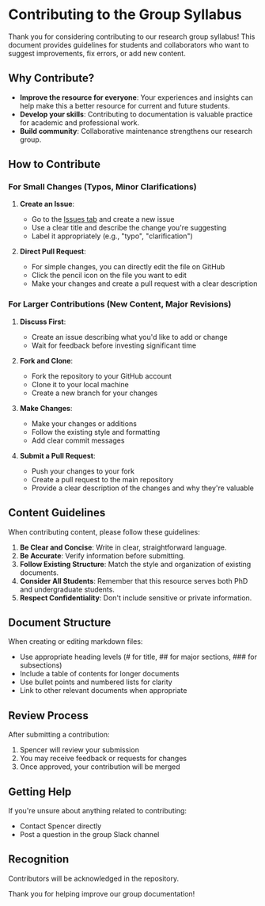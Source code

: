 # Contributing to the Group Syllabus

Thank you for considering contributing to our research group syllabus!
This document provides guidelines for students and collaborators who want to suggest improvements, fix errors, or add new content.

## Why Contribute?

- **Improve the resource for everyone**: Your experiences and insights can help make this a better resource for current and future students.
- **Develop your skills**: Contributing to documentation is valuable practice for academic and professional work.
- **Build community**: Collaborative maintenance strengthens our research group.

## How to Contribute

### For Small Changes (Typos, Minor Clarifications)

1. **Create an Issue**: 
   - Go to the [Issues tab](https://github.com/comp-physics/group-docs/issues) and create a new issue
   - Use a clear title and describe the change you're suggesting
   - Label it appropriately (e.g., "typo", "clarification")

2. **Direct Pull Request**:
   - For simple changes, you can directly edit the file on GitHub
   - Click the pencil icon on the file you want to edit
   - Make your changes and create a pull request with a clear description

### For Larger Contributions (New Content, Major Revisions)

1. **Discuss First**:
   - Create an issue describing what you'd like to add or change
   - Wait for feedback before investing significant time

2. **Fork and Clone**:
   - Fork the repository to your GitHub account
   - Clone it to your local machine
   - Create a new branch for your changes

3. **Make Changes**:
   - Make your changes or additions
   - Follow the existing style and formatting
   - Add clear commit messages

4. **Submit a Pull Request**:
   - Push your changes to your fork
   - Create a pull request to the main repository
   - Provide a clear description of the changes and why they're valuable

## Content Guidelines

When contributing content, please follow these guidelines:

1. **Be Clear and Concise**: Write in clear, straightforward language.
2. **Be Accurate**: Verify information before submitting.
3. **Follow Existing Structure**: Match the style and organization of existing documents.
4. **Consider All Students**: Remember that this resource serves both PhD and undergraduate students.
5. **Respect Confidentiality**: Don't include sensitive or private information.

## Document Structure

When creating or editing markdown files:

- Use appropriate heading levels (# for title, ## for major sections, ### for subsections)
- Include a table of contents for longer documents
- Use bullet points and numbered lists for clarity
- Link to other relevant documents when appropriate

## Review Process

After submitting a contribution:

1. Spencer will review your submission
2. You may receive feedback or requests for changes
3. Once approved, your contribution will be merged

## Getting Help

If you're unsure about anything related to contributing:

- Contact Spencer directly
- Post a question in the group Slack channel

## Recognition

Contributors will be acknowledged in the repository. 

Thank you for helping improve our group documentation! 